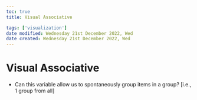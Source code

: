 ```yaml
---
toc: true
title: Visual Associative

tags: ['visualization']
date modified: Wednesday 21st December 2022, Wed
date created: Wednesday 21st December 2022, Wed
---
```


# Visual Associative


- Can this variable allow us to spontaneously group items in a group? [i.e., 1 group from all]



